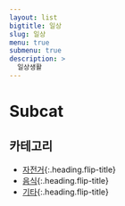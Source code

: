 ```yaml
---
layout: list
bigtitle: 일상
slug: 일상
menu: true
submenu: true
description: >
  일상생활
---
```


# Subcat

## 카테고리

* [자전거]{:.heading.flip-title}
* [음식]{:.heading.flip-title}
* [기타]{:.heading.flip-title}

[자전거]: /bike/
[음식]: /food/
[기타]: /etc/